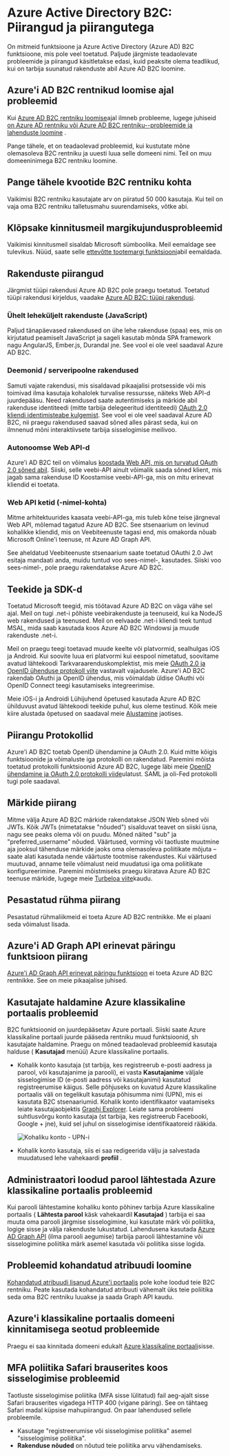 <properties
    pageTitle="Azure Active Directory B2C: Piirangud ja piirangutega | Microsoft Azure'i"
    description="Loendi piirangud ja piirangutega Azure Active Directory B2C abil"
    services="active-directory-b2c"
    documentationCenter=""
    authors="swkrish"
    manager="mbaldwin"
    editor="bryanla"/>

<tags
    ms.service="active-directory-b2c"
    ms.workload="identity"
    ms.tgt_pltfrm="na"
    ms.devlang="na"
    ms.topic="article"
    ms.date="07/24/2016"
    ms.author="swkrish"/>

# <a name="azure-active-directory-b2c-limitations-and-restrictions"></a>Azure Active Directory B2C: Piirangud ja piirangutega

On mitmeid funktsioone ja Azure Active Directory (Azure AD) B2C funktsioone, mis pole veel toetatud. Paljude järgmiste teadaolevate probleemide ja piirangud käsitletakse edasi, kuid peaksite olema teadlikud, kui on tarbija suunatud rakenduste abil Azure AD B2C loomine.

## <a name="issues-during-the-creation-of-azure-ad-b2c-tenants"></a>Azure'i AD B2C rentnikud loomise ajal probleemid

Kui [Azure AD B2C rentniku loomise](active-directory-b2c-get-started.md)ajal ilmneb probleeme, lugege juhiseid [on Azure AD rentniku või Azure AD B2C rentniku--probleemide ja lahenduste loomine](active-directory-b2c-support-create-directory.md) .

Pange tähele, et on teadaolevad probleemid, kui kustutate mõne olemasoleva B2C rentniku ja uuesti luua selle domeeni nimi. Teil on muu domeeninimega B2C rentniku loomine.

## <a name="note-about-b2c-tenant-quotas"></a>Pange tähele kvootide B2C rentniku kohta

Vaikimisi B2C rentniku kasutajate arv on piiratud 50 000 kasutaja. Kui teil on vaja oma B2C rentniku talletusmahu suurendamiseks, võtke abi.

## <a name="branding-issues-on-verification-email"></a>Klõpsake kinnitusmeil margikujundusprobleemid

Vaikimisi kinnitusmeil sisaldab Microsoft sümboolika. Meil eemaldage see tulevikus. Nüüd, saate selle [ettevõtte tootemargi funktsiooni](../active-directory/active-directory-add-company-branding.md)abil eemaldada.

## <a name="restrictions-on-applications"></a>Rakenduste piirangud

Järgmist tüüpi rakendusi Azure AD B2C pole praegu toetatud. Toetatud tüüpi rakendusi kirjeldus, vaadake [Azure AD B2C: tüüpi rakendusi](active-directory-b2c-apps.md).

### <a name="single-page-applications-javascript"></a>Ühelt leheküljelt rakenduste (JavaScript)

Paljud tänapäevased rakendused on ühe lehe rakenduse (spaa) ees, mis on kirjutatud peamiselt JavaScript ja sageli kasutab mõnda SPA framework nagu AngularJS, Ember.js, Durandal jne. See vool ei ole veel saadaval Azure AD B2C.

### <a name="daemons--server-side-applications"></a>Deemonid / serveripoolne rakendused

Samuti vajate rakendusi, mis sisaldavad pikaajalisi protsesside või mis toimivad ilma kasutaja kohalolek turvalise ressursse, näiteks Web API-d juurdepääsu. Need rakendused saate autentimiseks ja märkide abil rakenduse identiteedi (mitte tarbija delegeeritud identiteedi) [OAuth 2.0 kliendi identimisteabe kulgemist](active-directory-b2c-reference-protocols.md#oauth2-client-credentials-grant-flow). See vool ei ole veel saadaval Azure AD B2C, nii praegu rakendused saavad sõned alles pärast seda, kui on ilmnenud mõni interaktiivsete tarbija sisselogimise meilivoo.

### <a name="standalone-web-apis"></a>Autonoomse Web API-d

Azure'i AD B2C teil on võimalus [koostada Web API, mis on turvatud OAuth 2.0 sõned abil](active-directory-b2c-apps.md#web-apis). Siiski, selle veebi-API ainult võimalik saada sõned klient, mis jagab sama rakenduse ID Koostamise veebi-API-ga, mis on mitu erinevat kliendid ei toetata.

### <a name="web-api-chains-on-behalf-of"></a>Web API ketid (-nimel-kohta)

Mitme arhitektuurides kaasata veebi-API-ga, mis tuleb kõne teise järgneval Web API, mõlemad tagatud Azure AD B2C. See stsenaarium on levinud kohalikke kliendid, mis on Veebiteenuste tagasi end, mis omakorda nõuab Microsoft Online'i teenuse, nt Azure AD Graph API.

See aheldatud Veebiteenuste stsenaarium saate toetatud OAuthi 2.0 Jwt esitaja mandaati anda, muidu tuntud voo sees-nimel-, kasutades. Siiski voo sees-nimel-, pole praegu rakendatakse Azure AD B2C.

## <a name="restriction-on-libraries-and-sdks"></a>Teekide ja SDK-d

Toetatud Microsoft teegid, mis töötavad Azure AD B2C on väga vähe sel ajal. Meil on tugi .net-i põhiste veebirakenduste ja teenuseid, kui ka NodeJS web rakendused ja teenused.  Meil on eelvaade .net-i kliendi teek tuntud MSAL, mida saab kasutada koos Azure AD B2C Windowsi ja muude rakenduste .net-i.

Meil on praegu teegi toetavad muude keelte või platvormid, sealhulgas iOS ja Android.  Kui soovite luua eri platvormi kui eespool nimetatud, soovitame avatud lähtekoodi Tarkvaraarenduskomplektist, mis meie [OAuth 2.0 ja OpenID ühenduse protokoll viite](active-directory-b2c-reference-protocols.md) vastavalt vajadusele.  Azure'i AD B2C rakendab OAuthi ja OpenID ühendus, mis võimaldab üldise OAuthi või OpenID Connect teegi kasutamiseks integreerimise.

Meie iOS-i ja Androidi Lühijuhend õpetused kasutada Azure AD B2C ühilduvust avatud lähtekoodi teekide puhul, kus oleme testinud.  Kõik meie kiire alustada õpetused on saadaval meie [Alustamine](active-directory-b2c-overview.md#getting-started) jaotises.

## <a name="restriction-on-protocols"></a>Piirangu Protokollid

Azure'i AD B2C toetab OpenID ühendamine ja OAuth 2.0. Kuid mitte kõigis funktsioonide ja võimaluste iga protokolli on rakendatud. Paremini mõista toetatud protokolli funktsioonid Azure AD B2C, lugege läbi meie [OpenID ühendamine ja OAuth 2.0 protokolli viide](active-directory-b2c-reference-protocols.md)ulatust. SAML ja oli-Fed protokolli tugi pole saadaval.

## <a name="restriction-on-tokens"></a>Märkide piirang

Mitme välja Azure AD B2C märkide rakendatakse JSON Web sõned või JWTs. Kõik JWTs (nimetatakse "nõuded") sisalduvat teavet on siiski üsna, nagu see peaks olema või on puudu. Mõned näited "sub" ja "preferred_username" nõuded.  Väärtused, vorming või taotluste muutmine aja jooksul tähenduse märkide jaoks oma olemasoleva poliitikate mõjuta – saate alati kasutada nende väärtuste tootmise rakendustes.  Kui väärtused muutuvad, anname teile võimalust neid muudatusi iga oma poliitikate konfigureerimine.  Paremini mõistmiseks praegu kiiratava Azure AD B2C teenuse märkide, lugege meie [Turbeloa viite](active-directory-b2c-reference-tokens.md)kaudu.

## <a name="restriction-on-nested-groups"></a>Pesastatud rühma piirang

Pesastatud rühmaliikmeid ei toeta Azure AD B2C rentnikke. Me ei plaani seda võimalust lisada.

## <a name="restriction-on-differential-query-feature-on-azure-ad-graph-api"></a>Azure'i AD Graph API erinevat päringu funktsioon piirang

[Azure'i AD Graph API erinevat päringu funktsioon](https://msdn.microsoft.com/library/azure/ad/graph/howto/azure-ad-graph-api-differential-query) ei toeta Azure AD B2C rentnikke. See on meie pikaajalise juhised.

## <a name="issues-with-user-management-on-the-azure-classic-portal"></a>Kasutajate haldamine Azure klassikaline portaalis probleemid

B2C funktsioonid on juurdepääsetav Azure portaali. Siiski saate Azure klassikaline portaali juurde pääseda rentniku muud funktsioonid, sh kasutajate haldamine. Praegu on mõned teadaolevad probleemid kasutaja halduse ( **Kasutajad** menüü) Azure klassikaline portaalis.

- Kohalik konto kasutaja (st tarbija, kes registreerub e-posti aadress ja parool, või kasutajanime ja parooli), ei vasta **Kasutajanime** väljale sisselogimise ID (e-posti aadress või kasutajanimi) kasutatud registreerumise käigus. Selle põhjuseks on kuvatud Azure klassikaline portaalis väli on tegelikult kasutaja põhisumma nimi (UPN), mis ei kasutata B2C stsenaariumid. Kohalik konto identifikaator vaatamiseks leiate kasutajaobjektis [Graphi Explorer](https://graphexplorer.cloudapp.net/). Leiate sama probleemi suhtlusvõrgu konto kasutaja (st tarbija, kes registreerub Facebooki, Google + jne), kuid sel juhul on sisselogimise identifikaatoreid rääkida.

    ![Kohaliku konto - UPN-i](./media/active-directory-b2c-limitations/limitations-user-mgmt.png)

- Kohalik konto kasutaja, siis ei saa redigeerida välju ja salvestada muudatused lehe vahekaardi **profiil** .

## <a name="issues-with-admin-initiated-password-reset-on-the-azure-classic-portal"></a>Administraatori loodud parool lähtestada Azure klassikaline portaalis probleemid

Kui parooli lähtestamine kohaliku konto põhinev tarbija Azure klassikaline portaalis ( **Lähtesta parool** käsk vahekaardil **Kasutajad** ) tarbija ei saa muuta oma parooli järgmise sisselogimine, kui kasutate märk või poliitika, logige sisse ja välja rakenduste lukustatud. Lahendusena kasutada [Azure AD Graph API](active-directory-b2c-devquickstarts-graph-dotnet.md) (ilma parooli aegumise) tarbija parooli lähtestamine või sisselogimine poliitika märk asemel kasutada või poliitika sisse logida.

## <a name="issues-with-creating-a-custom-attribute"></a>Probleemid kohandatud atribuudi loomine

[Kohandatud atribuudi lisanud Azure'i portaalis](active-directory-b2c-reference-custom-attr.md) pole kohe loodud teie B2C rentniku. Peate kasutada kohandatud atribuuti vähemalt üks teie poliitika seda oma B2C rentniku luuakse ja saada Graph API kaudu.

## <a name="issues-with-verifying-a-domain-on-the-azure-classic-portal"></a>Azure'i klassikaline portaalis domeeni kinnitamisega seotud probleemide

Praegu ei saa kinnitada domeeni edukalt [Azure klassikaline portaali](https://manage.windowsazure.com/)sisse.

## <a name="issues-with-sign-in-with-mfa-policy-on-safari-browsers"></a>MFA poliitika Safari brauserites koos sisselogimise probleemid

Taotluste sisselogimise poliitika (MFA sisse lülitatud) fail aeg-ajalt sisse Safari brauserites vigadega HTTP 400 (vigane päring). See on tähtaeg Safari madal küpsise mahupiirangud. On paar lahendused sellele probleemile.

- Kasutage "registreerumise või sisselogimise poliitika" asemel "sisselogimise poliitika".
- **Rakenduse nõuded** on nõutud teie poliitika arvu vähendamiseks.
